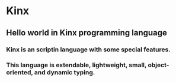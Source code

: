 # Kinx
## Hello world in Kinx programming language

### Kinx is an scriptin language with some special features.

### This language is extendable, lightweight, small, object-oriented, and dynamic typing.